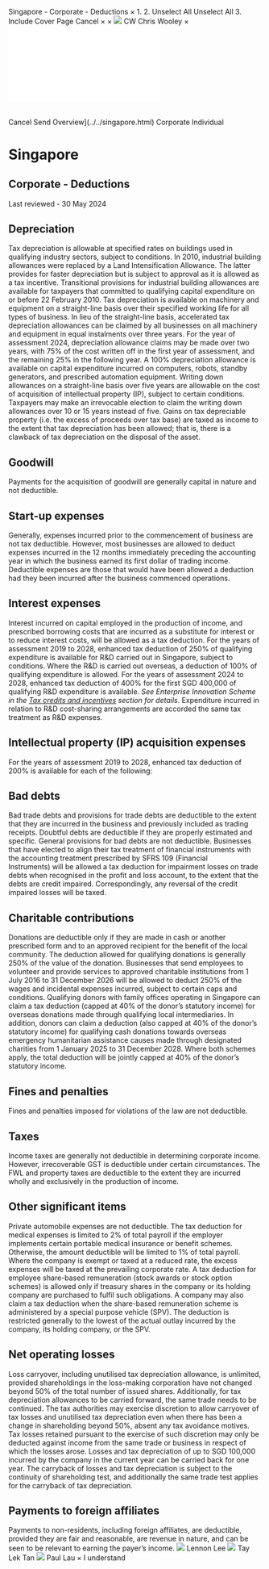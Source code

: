 Singapore - Corporate - Deductions
×
1.
2.
Unselect All
Unselect All
3.
Include Cover Page
Cancel
×
×
![](../../-/media/world-wide-tax-summaries/attachments/global---chris-wooley.ashx%3Frev=ac5e5f3223b34096b1afc2a6009c7320&revision=ac5e5f32-23b3-4096-b1af-c2a6009c7320&hash=859B7ADC84DC2CBEC9760E9E6EE7DE6D0A8BFCDF)
CW
Chris Wooley
×
![](deductions.html)
######
Cancel
Send
Overview](../../singapore.html)
Corporate
Individual
# Singapore
## Corporate - Deductions
Last reviewed - 30 May 2024
## Depreciation
Tax depreciation is allowable at specified rates on buildings used in qualifying industry sectors, subject to conditions. In 2010, industrial building allowances were replaced by a Land Intensification Allowance. The latter provides for faster depreciation but is subject to approval as it is allowed as a tax incentive. Transitional provisions for industrial building allowances are available for taxpayers that committed to qualifying capital expenditure on or before 22 February 2010.
Tax depreciation is available on machinery and equipment on a straight-line basis over their specified working life for all types of business. In lieu of the straight-line basis, accelerated tax depreciation allowances can be claimed by all businesses on all machinery and equipment in equal instalments over three years. For the year of assessment 2024, depreciation allowance claims may be made over two years, with 75% of the cost written off in the first year of assessment, and the remaining 25% in the following year.
A 100% depreciation allowance is available on capital expenditure incurred on computers, robots, standby generators, and prescribed automation equipment.
Writing down allowances on a straight-line basis over five years are allowable on the cost of acquisition of intellectual property (IP), subject to certain conditions. Taxpayers may make an irrevocable election to claim the writing down allowances over 10 or 15 years instead of five.
Gains on tax depreciable property (i.e. the excess of proceeds over tax base) are taxed as income to the extent that tax depreciation has been allowed; that is, there is a clawback of tax depreciation on the disposal of the asset.
## Goodwill
Payments for the acquisition of goodwill are generally capital in nature and not deductible.
## Start-up expenses
Generally, expenses incurred prior to the commencement of business are not tax deductible. However, most businesses are allowed to deduct expenses incurred in the 12 months immediately preceding the accounting year in which the business earned its first dollar of trading income. Deductible expenses are those that would have been allowed a deduction had they been incurred after the business commenced operations.
## Interest expenses
Interest incurred on capital employed in the production of income, and prescribed borrowing costs that are incurred as a substitute for interest or to reduce interest costs, will be allowed as a tax deduction.
For the years of assessment 2019 to 2028, enhanced tax deduction of 250% of qualifying expenditure is available for R&D carried out in Singapore, subject to conditions. Where the R&D is carried out overseas, a deduction of 100% of qualifying expenditure is allowed.
For the years of assessment 2024 to 2028, enhanced tax deduction of 400% for the first SGD 400,000 of qualifying R&D expenditure is available. *See Enterprise Innovation Scheme* *in the* *[Tax credits and incentives](tax-credits-and-incentives.html)* *section for details*.
Expenditure incurred in relation to R&D cost-sharing arrangements are accorded the same tax treatment as R&D expenses.
## Intellectual property (IP) acquisition expenses
For the years of assessment 2019 to 2028, enhanced tax deduction of 200% is available for each of the following:
## Bad debts
Bad trade debts and provisions for trade debts are deductible to the extent that they are incurred in the business and previously included as trading receipts. Doubtful debts are deductible if they are properly estimated and specific. General provisions for bad debts are not deductible.
Businesses that have elected to align their tax treatment of financial instruments with the accounting treatment prescribed by SFRS 109 (Financial Instruments) will be allowed a tax deduction for impairment losses on trade debts when recognised in the profit and loss account, to the extent that the debts are credit impaired. Correspondingly, any reversal of the credit impaired losses will be taxed.
## Charitable contributions
Donations are deductible only if they are made in cash or another prescribed form and to an approved recipient for the benefit of the local community. The deduction allowed for qualifying donations is generally 250% of the value of the donation. Businesses that send employees to volunteer and provide services to approved charitable institutions from 1 July 2016 to 31 December 2026 will be allowed to deduct 250% of the wages and incidental expenses incurred, subject to certain caps and conditions.
Qualifying donors with family offices operating in Singapore can claim a tax deduction (capped at 40% of the donor’s statutory income) for overseas donations made through qualifying local intermediaries. In addition, donors can claim a deduction (also capped at 40% of the donor’s statutory income) for qualifying cash donations towards overseas emergency humanitarian assistance causes made through designated charities from 1 January 2025 to 31 December 2028. Where both schemes apply, the total deduction will be jointly capped at 40% of the donor’s statutory income.
## Fines and penalties
Fines and penalties imposed for violations of the law are not deductible.
## Taxes
Income taxes are generally not deductible in determining corporate income. However, irrecoverable GST is deductible under certain circumstances. The FWL and property taxes are deductible to the extent they are incurred wholly and exclusively in the production of income.
## Other significant items
Private automobile expenses are not deductible.
The tax deduction for medical expenses is limited to 2% of total payroll if the employer implements certain portable medical insurance or benefit schemes. Otherwise, the amount deductible will be limited to 1% of total payroll. Where the company is exempt or taxed at a reduced rate, the excess expenses will be taxed at the prevailing corporate rate.
A tax deduction for employee share-based remuneration (stock awards or stock option schemes) is allowed only if treasury shares in the company or its holding company are purchased to fulfil such obligations. A company may also claim a tax deduction when the share-based remuneration scheme is administered by a special purpose vehicle (SPV). The deduction is restricted generally to the lowest of the actual outlay incurred by the company, its holding company, or the SPV.
## Net operating losses
Loss carryover, including unutilised tax depreciation allowance, is unlimited, provided shareholdings in the loss-making corporation have not changed beyond 50% of the total number of issued shares. Additionally, for tax depreciation allowances to be carried forward, the same trade needs to be continued. The tax authorities may exercise discretion to allow carryover of tax losses and unutilised tax depreciation even when there has been a change in shareholding beyond 50%, absent any tax avoidance motives. Tax losses retained pursuant to the exercise of such discretion may only be deducted against income from the same trade or business in respect of which the losses arose.
Losses and tax depreciation of up to SGD 100,000 incurred by the company in the current year can be carried back for one year. The carryback of losses and tax depreciation is subject to the continuity of shareholding test, and additionally the same trade test applies for the carryback of tax depreciation.
## Payments to foreign affiliates
Payments to non-residents, including foreign affiliates, are deductible, provided they are fair and reasonable, are revenue in nature, and can be seen to be relevant to earning the payer’s income.
![](../../-/media/world-wide-tax-summaries/singaporelennon-leelennonjpg20240708104218525.ashx%3Frev=182ac12d5e8944488c5caac8d90f746a&revision=182ac12d-5e89-4448-8c5c-aac8d90f746a&hash=53FC6E9682EE7E48C109491E50EA81CA34D0AFA0)
Lennon Lee
![](../../-/media/world-wide-tax-summaries/singaporetay-lek-tantan-tay-lekjpg20240708013833592.ashx%3Frev=06b80135880e4c8797ee02033a4da892&revision=06b80135-880e-4c87-97ee-02033a4da892&hash=54373D42627CBD748F51403809AFDCB42513ABED)
Tay Lek Tan
![](../../-/media/world-wide-tax-summaries/attachments/singapore---paul-lau.ashx%3Frev=af27b5e77bff41b99fb2176eda4a0a6d&revision=af27b5e7-7bff-41b9-9fb2-176eda4a0a6d&hash=39990542168C259C7CADA92D30B28DAB66A2EE61)
Paul Lau
×
I understand